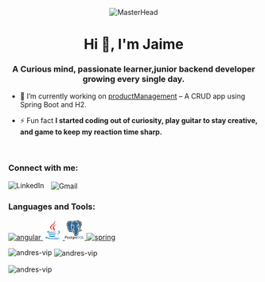 <p align="center">
  <img src="https://media0.giphy.com/media/v1.Y2lkPTc5MGI3NjExdnkxdjd0NGxnYnh0ajQyOTZva3V5eWc5OWs5OXRzbWJpdWswbzN1bCZlcD12MV9pbnRlcm5hbF9naWZfYnlfaWQmY3Q9Zw/LD2ZJ0pdNmCxFikNQ5/giphy.gif" alt="MasterHead" width="400"/>
</p>

<h1 align="center">Hi 👋, I'm Jaime</h1>
<h3 align="center">A Curious mind, passionate learner,junior backend developer growing every single day.</h3>

- 🚀 I’m currently working on [productManagement](https://github.com/Andres-VIP/productManagement) – A CRUD app using Spring Boot and H2.

- ⚡ Fun fact **I started coding out of curiosity, play guitar to stay creative, and game to keep my reaction time sharp.**

<br/>

<h3 align="left">Connect with me:</h3>

<p align="left" style="margin-top: 4px;">
  <!-- LinkedIn -->
  <a href="https://www.linkedin.com/in/jaime-andres-villamizar/" target="_blank" style="margin-right: 10px; text-decoration: none;">
    <img src="https://raw.githubusercontent.com/rahuldkjain/github-profile-readme-generator/master/src/images/icons/Social/linked-in-alt.svg" alt="LinkedIn" height="30" width="40" />
  </a>

  <!-- Gmail -->
  <a href="mailto:andresvillapine@gmail.com" target="_blank" style="text-decoration: none;">
    <img src="https://cdn-icons-png.flaticon.com/512/732/732200.png" alt="Gmail" height="30" width="40" style="vertical-align: middle;" />
    <span style="margin-left: 6px; font-size: 14px; vertical-align: middle; color: #000000;"></span>
  </a>
</p>

<h3 align="left">Languages and Tools:</h3>
<p align="left"> <a href="https://angular.io" target="_blank" rel="noreferrer"> <img src="https://angular.io/assets/images/logos/angular/angular.svg" alt="angular" width="40" height="40"/> </a> <a href="https://www.java.com" target="_blank" rel="noreferrer"> <img src="https://raw.githubusercontent.com/devicons/devicon/master/icons/java/java-original.svg" alt="java" width="40" height="40"/> </a> <a href="https://www.postgresql.org" target="_blank" rel="noreferrer"> <img src="https://raw.githubusercontent.com/devicons/devicon/master/icons/postgresql/postgresql-original-wordmark.svg" alt="postgresql" width="40" height="40"/> </a> <a href="https://spring.io/" target="_blank" rel="noreferrer"> <img src="https://www.vectorlogo.zone/logos/springio/springio-icon.svg" alt="spring" width="40" height="40"/> </a> </p>

<p><img align="left" src="https://github-readme-stats.vercel.app/api/top-langs?username=andres-vip&show_icons=true&locale=en&layout=compact" alt="andres-vip" /></p>

<p>&nbsp;<img align="center" src="https://github-readme-stats.vercel.app/api?username=andres-vip&show_icons=true&locale=en" alt="andres-vip" /></p>

<p><img align="center" src="https://github-readme-streak-stats.herokuapp.com/?user=andres-vip&" alt="andres-vip" /></p>
